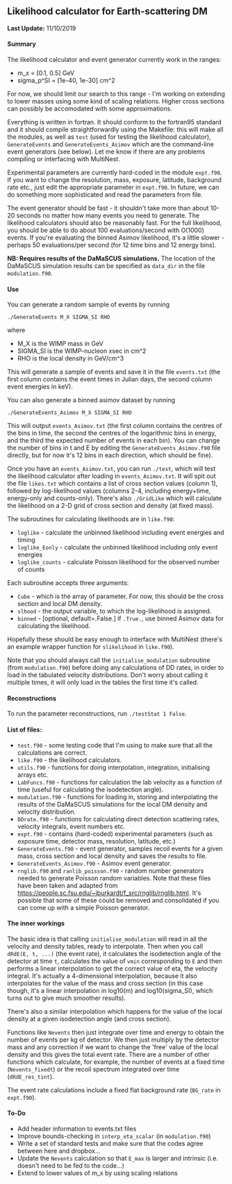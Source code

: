 ## Likelihood calculator for Earth-scattering DM

**Last Update:** 11/10/2019

#### Summary

The likelihood calculator and event generator currently work in the ranges:

* m_x = [0.1, 0.5] GeV  
* sigma_p^SI = [1e-40, 1e-30] cm^2

For now, we should limit our search to this range - I'm working on extending to lower masses using some kind of scaling relations. Higher cross sections can possibly be accomodated with some approximations.

Everything is written in fortran. It should conform to the fortran95 standard and it should compile straightforwardly using the Makefile: this will make all the modules, as well as `test` (used for testing the likelihood calculator),  `GenerateEvents` and `GenerateEvents_Asimov` which are the command-line event generators (see below). Let me know if there are any problems compiling or interfacing with MultiNest.

Experimental parameters are currently hard-coded in the module `expt.f90`. If you want to change the resolution, mass, exposure, latitude, background rate etc., just edit the appropriate parameter in `expt.f90`. In future, we can do something more sophisticated and read the parameters from file.

The event generator should be fast - it shouldn't take more than about 10-20 seconds no matter how many events you need to generate. The likelihood calculators should also be reasonably fast. For the full likelihood, you should be able to do about 100 evaluations/second with O(1000) events. If you're evaluating the binned Asimov likelihood, it's a little slower - perhaps 50 evaluations/per second (for 12 time bins and 12 energy bins).

**NB: Requires results of the DaMaSCUS simulations.** The location of the DaMaSCUS simulation results can be specified as `data_dir` in the file `modulation.f90`.

#### Use


You can generate a random sample of events by running 

```
./GenerateEvents M_X SIGMA_SI RHO
```
where

* M_X is the WIMP mass in GeV
* SIGMA_SI is the WIMP-nucleon xsec in cm^2
* RHO is the local density in GeV/cm^3

This will generate a sample of events and save it in the file `events.txt` (the first column contains the event times in Julian days, the second column event energies in keV).

You can also generate a binned asimov dataset by running

```
./GenerateEvents_Asimov M_X SIGMA_SI RHO
```

This will output `events_Asimov.txt` (the first column contains the centres of the bins in time, the second the centres of the logarithmic bins in energy, and the third the expected number of events in each bin). You can change the number of bins in t and E by editing the `GenerateEvents_Asimov.f90` file directly, but for now it's 12 bins in each direction, which should be fine).

Once you have an `events_Asimov.txt`, you can run `./test`, which will test the likelihood calculator after loading in `events_Asimov.txt`. It will spit out the file `likes.txt` which contains a list of cross section values (column 1), followed by log-likelihood values (columns 2-4, including energy+time, energy-only and counts-only). There's also `./GridLike` which will calculate the likelihood on a 2-D grid of cross section and density (at fixed mass).

The subroutines for calculating likelihoods are in `like.f90`:

* `loglike` - calculate the unbinned likelihood including event energies and timing
* `loglike_Eonly` - calculate the unbinned likelihood including only event energies
* `loglike_counts` - calculate Poisson likelihood for the observed number of counts

Each subroutine accepts three arguments:

* `Cube` - which is the array of parameter. For now, this should be the cross section and local DM density.
* `slhood` - the output variable, to which the log-likelihood is assigned.
* `binned` - [optional, default=.False.] if `.True.`, use binned Asimov data for calculating the likelihood.

Hopefully these should be easy enough to interface with MultiNest (there's an example wrapper function for `slikelihood` in `like.f90`).

Note that you should always call the `initialise_modulation` subroutine (from `modulation.f90`) before doing any calculations of DD rates, in order to load in the tabulated velocity distributions. Don't worry about calling it multiple times, it will only load in the tables the first time it's called. 

#### Reconstructions

To run the parameter reconstructions, run `./testStat 1 False`.

#### List of files:

* `test.f90` - some testing code that I'm using to make sure that all the calculations are correct.
* `like.f90` - the likelihood calculators.
* `utils.f90` - functions for doing interpolation, integration, initialising arrays etc.
* `LabFuncs.f90` - functions for calculation the lab velocity as a function of time (useful for calculating the isodetection angle).
* `modulation.f90` - functions for loading in, storing and interpolating the results of the DaMaSCUS simulations for the local DM density and velocity distribution.
* `DDrate.f90` - functions for calculating direct detection scattering rates, velocity integrals, event numbers etc.
* `expt.f90` - contains (hard-coded) experimental parameters (such as exposure time, detector mass, resolution, latitude, etc.)
* `GenerateEvents.f90` - event generator, samples recoil events for a given mass, cross section and local density and saves the results to file.
* `GenerateEvents_Asimov.f90` - Asimov event generator.
* `rnglib.f90` and `ranlib_poisson.f90` - random number generators needed to generate Poisson random variables. Note that these files have been taken and adapted from https://people.sc.fsu.edu/~jburkardt/f_src/rnglib/rnglib.html. It's possible that some of these could be removed and consolidated if you can come up with a simple Poisson generator. 

#### The inner workings

The basic idea is that calling `initialise_modulation` will read in all the velocity and density tables, ready to interpolate. Then when you call `dRdE(E, t, ...)` (the event rate), it calculates the isodetection angle of the detector at time `t`, calculates the value of `vmin` corresponding to `E` and then performs a linear interpolation to get the correct value of eta, the velocity integral. It's actually a 4-dimensional interpolation, because it also interpolates for the value of the mass and cross section (in this case though, it's a linear interpolation in log10(m) and log10(sigma_SI), which turns out to give much smoother results). 

There's also a similar interpolation which happens for the value of the local density at a given isodetection angle (and cross section).

Functions like `Nevents` then just integrate over time and energy to obtain the number of events per kg of detector. We then just multiply by the detector mass and any correction if we want to change the 'free' value of the local density and this gives the total event rate. There are a number of other functions which calculate, for example, the number of events at a fixed time (`Nevents_fixedt`) or the recoil spectrum integrated over time (`dRdE_res_tint`).

The event rate calculations include a fixed flat background rate (`BG_rate` in `expt.f90`).

#### To-Do

* Add header information to events.txt files
* Improve bounds-checking in `interp_eta_scalar` (in `modulation.f90`)
* Write a set of standard tests and make sure that the codes agree between here and dropbox...
* Update the `Nevents` calculation so that `E_max` is larger and intrinsic (i.e. doesn't need to be fed to the code...)
* Extend to lower values of m_x by using scaling relations
